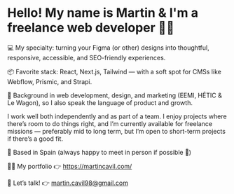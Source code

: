 # Hello! My name is Martin & I'm a freelance web developer 👨‍💻

💻 My specialty: turning your Figma (or other) designs into thoughtful, responsive, accessible, and SEO-friendly experiences.

📦 Favorite stack: React, Next.js, Tailwind — with a soft spot for CMSs like Webflow, Prismic, and Strapi.

🌱 Background in web development, design, and marketing (EEMI, HÉTIC & Le Wagon), so I also speak the language of product and growth.


I work well both independently and as part of a team. I enjoy projects where there’s room to do things right, and I’m currently available for freelance missions — preferably mid to long term, but I’m open to short-term projects if there’s a good fit.

📍 Based in Spain (always happy to meet in person if possible 🙂)

🧑‍💻 My portfolio 👉 https://martincavil.com/

📩 Let’s talk! 👉 martin.cavil98@gmail.com


